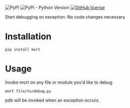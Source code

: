 ![PyPI](https://img.shields.io/pypi/v/mort.svg)
![PyPI - Python Version](https://img.shields.io/pypi/pyversions/mort.svg)
[![GitHub license](https://img.shields.io/github/license/brycepg/mort.svg)](https://github.com/brycepg/mort/blob/master/LICENSE)


Start debugging on exception. No code changes necessary

# Installation

    pip install mort

# Usage

Invoke mort on any file or module you'd like to debug

    mort file/to/debug.py

pdb will be invoked when an exception occurs.
